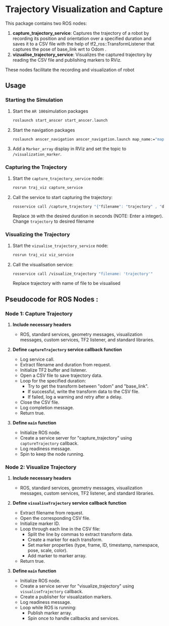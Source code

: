 # Trajectory Visualization and Capture

This package contains two ROS nodes:

1. **capture_trajectory_service**: Captures the trajectory of a robot by recording its position and orientation over a specified duration and saves it to a CSV file with the help of tf2_ros::TransformListener that captures the pose of base_link wrt to Odom .
2. **vizualise_trajectory_service**: Visualizes the captured trajectory by reading the CSV file and publishing markers to RViz.

These nodes facilitate the recording and visualization of robot

## Usage 

### Starting the Simulation

1. Start the `AR 100`simulation packages
   ```sh
   roslaunch start_anscer start_anscer.launch
   ```
2. Start the navigation packages
   ```sh
   roslaunch anscer_navigation anscer_navigation.launch map_name:="map"
   ```
3. Add a `Marker_array` display in RViz and set the topic to `/visualization_marker`.

### Capturing the Trajectory

1. Start the `capture_trajectory_service` node:
    ```sh
    rosrun traj_viz capture_service
    ```

2. Call the service to start capturing the trajectory:
    ```sh
    rosservice call /capture_trajectory "{"filename": "trajectory" , "duration" : "30"}"
    ```
    Replace `30` with the desired duration in seconds (NOTE: Enter a integer).
    Change `trajectory` to desired filename

### Visualizing the Trajectory

1. Start the `vizualise_trajectory_service` node:
    ```sh
    rosrun traj_viz viz_service
    ```

2. Call the visualisation service:
    ```sh
    rosservice call /visualize_trajectory "filename: 'trajectory'"
    ```
    Replace trajectory with name of file to be visualised
   

## Pseudocode for ROS Nodes :

### Node 1: Capture Trajectory

1. **Include necessary headers**
    - ROS, standard services, geometry messages, visualization messages, custom services, TF2 listener, and standard libraries.

2. **Define `captureTrajectory` service callback function**
    - Log service call.
    - Extract filename and duration from request.
    - Initialize TF2 buffer and listener.
    - Open a CSV file to save trajectory data.
    - Loop for the specified duration:
      - Try to get the transform between "odom" and "base_link".
      - If successful, write the transform data to the CSV file.
      - If failed, log a warning and retry after a delay.
    - Close the CSV file.
    - Log completion message.
    - Return true.

3. **Define `main` function**
    - Initialize ROS node.
    - Create a service server for "capture_trajectory" using `captureTrajectory` callback.
    - Log readiness message.
    - Spin to keep the node running.

### Node 2: Visualize Trajectory

1. **Include necessary headers**
    - ROS, standard services, geometry messages, visualization messages, custom services, TF2 listener, and standard libraries.

2. **Define `visualiseTrajectory` service callback function**
    - Extract filename from request.
    - Open the corresponding CSV file.
    - Initialize marker ID.
    - Loop through each line in the CSV file:
      - Split the line by commas to extract transform data.
      - Create a marker for each transform.
      - Set marker properties (type, frame, ID, timestamp, namespace, pose, scale, color).
      - Add marker to marker array.
    - Return true.

3. **Define `main` function**
    - Initialize ROS node.
    - Create a service server for "visualize_trajectory" using `visualiseTrajectory` callback.
    - Create a publisher for visualization markers.
    - Log readiness message.
    - Loop while ROS is running:
      - Publish marker array.
      - Spin once to handle callbacks and services.


